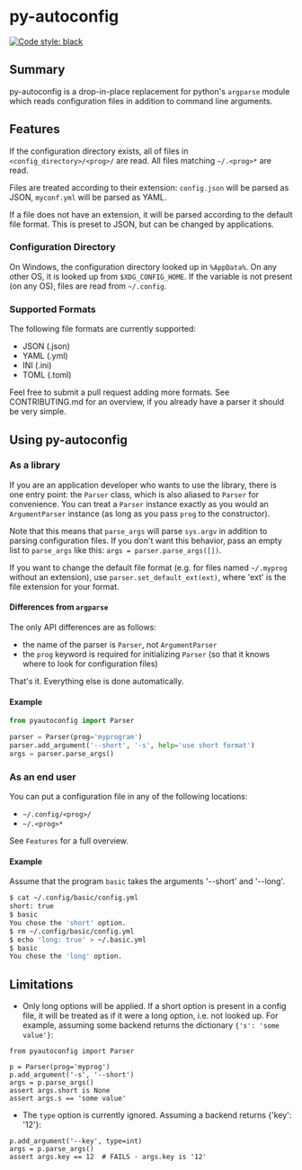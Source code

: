 # py-autoconfig

[![Code style: black](https://img.shields.io/badge/code%20style-black-000000.svg)](https://github.com/psf/black)

## Summary

py-autoconfig is a drop-in-place replacement for python's `argparse` module
which reads configuration files in addition to command line arguments.

## Features

If the configuration directory exists, all of files in `<config_directory>/<prog>/` are read.
All files matching `~/.<prog>*` are read.

Files are treated according to their extension: `config.json` will be parsed as JSON,
`myconf.yml` will be parsed as YAML.

If a file does not have an extension, it will be parsed according to the default
file format. This is preset to JSON, but can be changed by applications.


### Configuration Directory

On Windows, the configuration directory looked up in `%AppData%`.
On any other OS, it is looked up from `$XDG_CONFIG_HOME`.
If the variable is not present (on any OS), files are read from `~/.config`.

### Supported Formats

The following file formats are currently supported:

- JSON (.json)
- YAML (.yml)
- INI  (.ini)
- TOML (.toml)

Feel free to submit a pull request adding more formats.
See CONTRIBUTING.md for an overview,
if you already have a parser it should be very simple.

## Using py-autoconfig

### As a library

If you are an application developer who wants to use the library,
there is one entry point: the `Parser` class,
which is also aliased to `Parser` for convenience.
You can treat a `Parser` instance exactly as you would an `ArgumentParser`
instance (as long as you pass `prog` to the constructor).

Note that this means that `parse_args` will parse `sys.argv`
in addition to parsing configuration files. If you don't want this behavior,
pass an empty list to `parse_args` like this: `args = parser.parse_args([])`.

If you want to change the default file format (e.g. for files named `~/.myprog`
without an extension), use  `parser.set_default_ext(ext)`, where 'ext' is the
file extension for your format.

#### Differences from `argparse`

The only API differences are as follows:

- the name of the parser is `Parser`, not `ArgumentParser`
- the `prog` keyword is required for initializing `Parser` (so that it knows where to look for configuration files)

That's it. Everything else is done automatically.

#### Example

```python
from pyautoconfig import Parser

parser = Parser(prog='myprogram')
parser.add_argument('--short', '-s', help='use short format')
args = parser.parse_args()
```

### As an end user

You can put a configuration file in any of the following locations:

- `~/.config/<prog>/`
- `~/.<prog>*`

See `Features` for a full overview.

#### Example

Assume that the program `basic` takes the arguments '--short' and '--long'.

```sh
$ cat ~/.config/basic/config.yml
short: true
$ basic
You chose the 'short' option.
$ rm ~/.config/basic/config.yml
$ echo 'long: true' > ~/.basic.yml
$ basic
You chose the 'long' option.
```

## Limitations

- Only long options will be applied. If a short option is present in a config file,
it will be treated as if it were a long option, i.e. not looked up.
For example, assuming some backend returns the dictionary `{'s': 'some value'}`:

```
from pyautoconfig import Parser

p = Parser(prog='myprog')
p.add_argument('-s', '--short')
args = p.parse_args()
assert args.short is None
assert args.s == 'some value'
```

- The `type` option is currently ignored. Assuming a backend returns {'key': '12'}:

```
p.add_argument('--key', type=int)
args = p.parse_args()
assert args.key == 12  # FAILS - args.key is '12'
```
